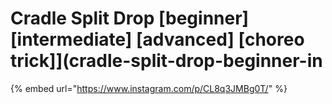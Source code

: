 # Cradle Split Drop \[beginner] \[intermediate] \[advanced] \[choreo trick]]\(cradle-split-drop-beginner-in

{% embed url="https://www.instagram.com/p/CL8q3JMBg0T/" %}

